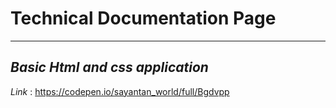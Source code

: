 # Technical Documentation Page
---
*Basic Html and css application*
---
*Link* : https://codepen.io/sayantan_world/full/Bgdvpp
